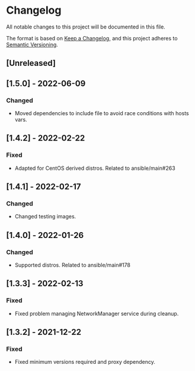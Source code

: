 # Changelog
All notable changes to this project will be documented in this file.

The format is based on [Keep a Changelog](https://keepachangelog.com/en/1.0.0/),
and this project adheres to [Semantic Versioning](https://semver.org/spec/v2.0.0.html).

## [Unreleased]

## [1.5.0] - 2022-06-09
### Changed
- Moved dependencies to include file to avoid race conditions with hosts vars.

## [1.4.2] - 2022-02-22
### Fixed
- Adapted for CentOS derived distros. Related to ansible/main#263

## [1.4.1] - 2022-02-17
### Changed
- Changed testing images.

## [1.4.0] - 2022-01-26
### Changed
- Supported distros. Related to ansible/main#178

## [1.3.3] - 2022-02-13
### Fixed
- Fixed problem managing NetworkManager service during cleanup.

## [1.3.2] - 2021-12-22
### Fixed
- Fixed minimum versions required and proxy dependency.
